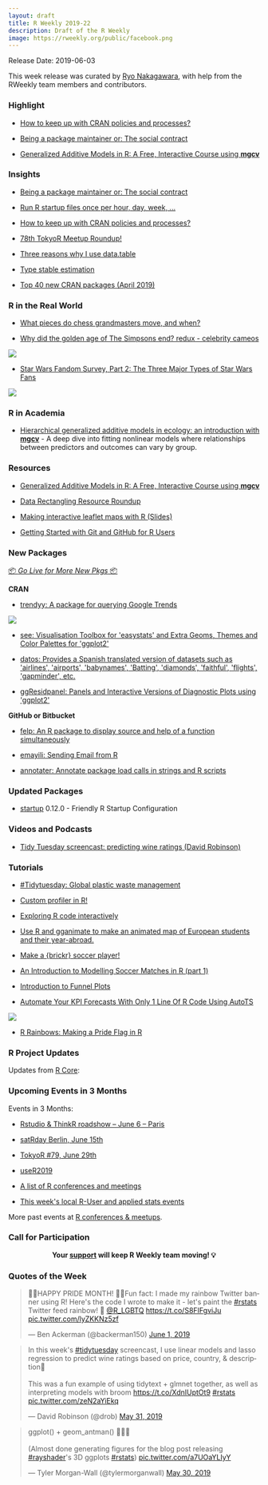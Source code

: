 ```yaml
---
layout: draft
title: R Weekly 2019-22
description: Draft of the R Weekly
image: https://rweekly.org/public/facebook.png
---
```


Release Date: 2019-06-03

This week release was curated by [Ryo Nakagawara](https://twitter.com/R_by_Ryo), with help from the RWeekly team members and contributors.

###  Highlight

+ [How to keep up with CRAN policies and processes?](https://blog.r-hub.io/2019/05/29/keep-up-with-cran/)

+ [Being a package maintainer or: The social contract](https://www.ottlngr.de/post/being-a-package-maintainer/)

+ [Generalized Additive Models in R: A Free, Interactive Course using **mgcv**](https://noamross.github.io/gams-in-r-course/)

### Insights

+ [Being a package maintainer or: The social contract](https://www.ottlngr.de/post/being-a-package-maintainer/)

+ [Run R startup files once per hour, day, week, ...](https://www.jottr.org/2019/05/26/startup-sometimes/)

+ [How to keep up with CRAN policies and processes?](https://blog.r-hub.io/2019/05/29/keep-up-with-cran/)

+ [78th TokyoR Meetup Roundup!](https://ryo-n7.github.io/2019-05-31-tokyoR-78-roundup/)

+ [Three reasons why I use data.table](https://www.meganstodel.com/posts/data-table/)

+ [Type stable estimation](https://www.alexpghayes.com/blog/type-stable-estimation/)

+ [Top 40 new CRAN packages (April 2019)](https://rviews.rstudio.com/2019/05/30/april-2019-top-40-new-cran-packages/)

### R in the Real World

+ [What pieces do chess grandmasters move, and when?](https://statmodeling.stat.columbia.edu/2019/05/28/pieces-chess-grandmasters-move/)

+ [Why did the golden age of The Simpsons end? redux - celebrity cameos](http://www.nathancunn.com/2019-05-30-simpsons-cameos/)

![](https://cdn.jsdelivr.net/gh/rweekly/image/2019-22/simpsons.png)

+ [Star Wars Fandom Survey, Part 2: The Three Major Types of Star Wars Fans](https://www.markhw.com/blog/sw-survey-pt2)

![](https://cdn.jsdelivr.net/gh/rweekly/image/2019-22/starwars-survey.png)

###  R in Academia

+ [Hierarchical generalized additive models in ecology: an introduction with **mgcv**](https://peerj.com/articles/6876/) - A deep dive into fitting nonlinear models where relationships between predictors and outcomes can vary by group.

###  Resources

+ [Generalized Additive Models in R: A Free, Interactive Course using **mgcv**](https://noamross.github.io/gams-in-r-course/)

+ [Data Rectangling Resource Roundup](https://luisdva.github.io/rectangling/)

+ [Making interactive leaflet maps with R (Slides)](https://pakillo.github.io/r-leaflet-maps/r-leaflet-maps-slides.html#1)

+ [Getting Started with Git and GitHub for R Users](https://github.com/saghirb/Getting-Started-with-Git-and-GitHub-for-R-Users)

###  New Packages

<p class="added-hostname"><a href="https://rweekly.org/live" target="_blank" class="externalLink">📦 <i>Go Live for More New Pkgs</i> 📦</a></p>

**CRAN**

+ [trendyy: A package for querying Google Trends](http://josiahparry.com/post/2019-05-25-introducing-trendyy/)

![](https://cdn.jsdelivr.net/gh/rweekly/image/2019-22/google-trend-pkg.png)

+ [see: Visualisation Toolbox for 'easystats' and Extra Geoms, Themes and Color Palettes for 'ggplot2'](https://cran.r-project.org/web/packages/see/index.html)

+ [datos: Provides a Spanish translated version of datasets such as 'airlines', 'airports', 'babynames', 'Batting', 'diamonds', 'faithful', 'flights', 'gapminder', etc.](https://cran.r-project.org/web/packages/datos/index.html)

+ [ggResidpanel: Panels and Interactive Versions of Diagnostic Plots using 'ggplot2'](https://cran.r-project.org/web/packages/ggResidpanel/index.html)

**GitHub or Bitbucket**

+ [felp: An R package to display source and help of a function simultaneously](https://github.com/atusy/felp)

+ [emayili: Sending Email from R](https://datawookie.netlify.com/blog/2019/05/emayili-sending-email-from-r/)

+ [annotater: Annotate package load calls in strings and R scripts](https://github.com/luisDVA/annotater)

### Updated Packages

+ [startup](https://cran.r-project.org/package=startup) 0.12.0 - Friendly R Startup Configuration

###  Videos and Podcasts

+ [Tidy Tuesday screencast: predicting wine ratings (David Robinson)](https://www.youtube.com/watch?v=AQzZNIyjyWM)

###  Tutorials

+ [#Tidytuesday: Global plastic waste management](https://alyssamvanderbeek.netlify.com/post/tidytuesday-global-plastic-waste-management/)

+ [Custom profiler in R!](https://www.hvitfeldt.me/blog/custom-profiler-in-r/)

+ [Exploring R code interactively](https://jozef.io/r916-exploring-r-code-interactively/)

+ [Use R and gganimate to make an animated map of European students and their year-abroad.](https://medium.com/@mueller.johannes.j/use-r-and-gganimate-to-make-an-animated-map-of-european-students-and-their-year-abroad-517ad75dca06)

+ [Make a {brickr} soccer player!](https://www.rostrum.blog/2019/05/31/brickr-soccer/)

+ [An Introduction to Modelling Soccer Matches in R (part 1)](http://www.robert-hickman.eu/post/dixon_coles_1/)

+ [Introduction to Funnel Plots](https://nhsrcommunity.com/blog/introduction-to-funnel-plots/)

+ [Automate Your KPI Forecasts With Only 1 Line Of R Code Using AutoTS](https://www.remixinstitute.com/blog/automate-your-kpi-forecasts-with-only-1-line-of-r-code-using-autots)

![](https://cdn.jsdelivr.net/gh/rweekly/image/2019-22/walmart-forecast.png)

+ [R Rainbows: Making a Pride Flag in R](http://www.benjaminackerman.com/post/2019-06-01-r_pride_flag/)

<!--<div class="post-more-begi
n></div><div class="post-more-end"></div>-->

###  R Project Updates

Updates from [R Core](http://developer.r-project.org/blosxom.cgi/R-devel/NEWS):

###  Upcoming Events in 3 Months

Events in 3 Months:

+ [Rstudio & ThinkR roadshow – June 6 – Paris](https://rtask.thinkr.fr/blog/rstudio-thinkr-roadshow-june-6-paris)

+ [satRday Berlin, June 15th](https://berlin2019.satrdays.org)

+ [TokyoR #79, June 29th](https://tokyor.connpass.com/)

+ [useR2019](http://www.user2019.fr/)

+ [A list of R conferences and meetings](https://jumpingrivers.github.io/meetingsR/events.html)

+ [This week's local R-User and applied stats events](https://community.rstudio.com/c/irl)

More past events at [R conferences & meetups](https://conf.rweekly.org).

###  Call for Participation

<p class="hide-support added-hostname support-rweekly" style="text-align: center;font-weight: bold;">Your <a class="non-visited externalLink" href="https://www.patreon.com/rweekly" onclick="pas(this)">support</a> will keep R Weekly team moving! 💡</p>

###  Quotes of the Week

<blockquote class="twitter-tweet" data-cards="hidden" data-lang="en"><p lang="en" dir="ltr">🏳️‍🌈HAPPY PRIDE MONTH! 🏳️‍🌈Fun fact: I made my rainbow Twitter banner using R! Here&#39;s the code I wrote to make it - let&#39;s paint the <a href="https://twitter.com/hashtag/rstats?src=hash&amp;ref_src=twsrc%5Etfw">#rstats</a> Twitter feed rainbow! 🥳 <a href="https://twitter.com/R_LGBTQ?ref_src=twsrc%5Etfw">@R_LGBTQ</a> <a href="https://t.co/S8FIFgviJu">https://t.co/S8FIFgviJu</a> <a href="https://t.co/lyZKKNz5zf">pic.twitter.com/lyZKKNz5zf</a></p>&mdash; Ben Ackerman (@backerman150) <a href="https://twitter.com/backerman150/status/1134907423423160321?ref_src=twsrc%5Etfw">June 1, 2019</a></blockquote>
<script async src="https://platform.twitter.com/widgets.js" charset="utf-8"></script>

<blockquote class="twitter-tweet" data-cards="hidden" data-lang="en"><p lang="en" dir="ltr">In this week&#39;s <a href="https://twitter.com/hashtag/tidytuesday?src=hash&amp;ref_src=twsrc%5Etfw">#tidytuesday</a> screencast, I use linear models and lasso regression to predict wine ratings based on price, country, &amp; description🍷<br><br>This was a fun example of using tidytext + glmnet together, as well as interpreting models with broom <a href="https://t.co/XdnIUptOt9">https://t.co/XdnIUptOt9</a> <a href="https://twitter.com/hashtag/rstats?src=hash&amp;ref_src=twsrc%5Etfw">#rstats</a> <a href="https://t.co/zeN2aYiEkq">pic.twitter.com/zeN2aYiEkq</a></p>&mdash; David Robinson (@drob) <a href="https://twitter.com/drob/status/1134443337275052032?ref_src=twsrc%5Etfw">May 31, 2019</a></blockquote>
<script async src="https://platform.twitter.com/widgets.js" charset="utf-8"></script>

<blockquote class="twitter-tweet" data-cards="hidden" data-lang="en"><p lang="en" dir="ltr">ggplot() + geom_antman() 🐜🐜🐜<br><br>(Almost done generating figures for the blog post releasing <a href="https://twitter.com/hashtag/rayshader?src=hash&amp;ref_src=twsrc%5Etfw">#rayshader</a>&#39;s 3D ggplots <a href="https://twitter.com/hashtag/rstats?src=hash&amp;ref_src=twsrc%5Etfw">#rstats</a>) <a href="https://t.co/a7UOaYLIyY">pic.twitter.com/a7UOaYLIyY</a></p>&mdash; Tyler Morgan-Wall (@tylermorganwall) <a href="https://twitter.com/tylermorganwall/status/1134069089087950848?ref_src=twsrc%5Etfw">May 30, 2019</a></blockquote>
<script async src="https://platform.twitter.com/widgets.js" charset="utf-8"></script>


